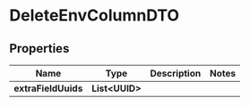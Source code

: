 

# DeleteEnvColumnDTO


## Properties

| Name | Type | Description | Notes |
|------------ | ------------- | ------------- | -------------|
|**extraFieldUuids** | **List&lt;UUID&gt;** |  |  |



